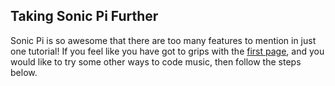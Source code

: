 ## Taking Sonic Pi Further

Sonic Pi is so awesome that there are too many features to mention in just one tutorial! If you feel like you have got to grips with the [first page](worksheet.md), and you would like to try some other ways to code music, then follow the steps below.

